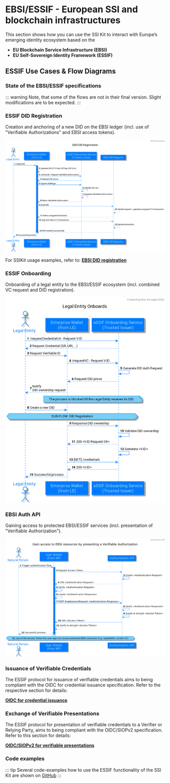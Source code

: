 # EBSI/ESSIF - European SSI and blockchain infrastructures

This section shows how you can use the SSI Kit to interact with Europe’s emerging identity ecosystem based on the

* **EU Blockchain Service Infrastructure (EBSI)**
* **EU Self-Sovereign Identity Framework (ESSIF)**

## ESSIF Use Cases & Flow Diagrams

### State of the EBSI/ESSIF specifications

::: warning
Note, that some of the flows are not in their final version. Slight modifications are to be expected.
:::

[comment]: <> (ESSIF specifies the flows to standardise the following use cases:)

[comment]: <> (1.   ESSIF DID Registration - creation and anchoring of a new DID on the EBSI ledger &#40;incl. use of "Verifiable Authorizations" and EBSI access tokens&#41;.)

[comment]: <> (1.   ESSIF Onboarding - onboarding of a legal entity to the EBSI/ESSIF ecosystem &#40;incl. combined VC request and DID registration&#41;.)

[comment]: <> (1.   EBSI Auth API - gaining access to protected EBSI/ESSIF services &#40;incl. presentation of "Verifiable Authorization"&#41;.)

[comment]: <> (1.   VC Issuance - issuance of VCs from a legal entity to a natural person &#40;incl. OIDC-based data exchange, open interface for third party issuers component&#41;.)

[comment]: <> (1.   VC Exchange - presentation of a Verifiable Presentation to a Verifier / Relying Party &#40;incl. OIDC-based data exchange, open interface for third party verifier component&#41;.)

### ESSIF DID Registration 

Creation and anchoring of a new DID on the EBSI ledger (incl. use of "Verifiable Authorizations" and EBSI access tokens).

![ESSIF DID registration](./ebsi-essif/puml/02_essif-register-did.png)

For SSIKit usage examples, refer to: [**EBSI DID registration**](../ecosystems-interoperability/ebsi-essif/usage-examples.md#ebsi-did-registration)

### ESSIF Onboarding

Onboarding of a legal entity to the EBSI/ESSIF ecosystem (incl. combined VC request and DID registration).

![ESSIF Onboarding](./ebsi-essif/puml/essif-onboarding.png)

### EBSI Auth API

Gaining access to protected EBSI/ESSIF services &#40;incl. presentation of "Verifiable Authorization"&#41;.

![EBSI Auth API ](./ebsi-essif/puml/04_essif-auth-api.png)

### Issuance of Verifiable Credentials

The ESSIF protocol for issuance of verifiable credentials aims to being compliant with the OIDC for credential issuance specification. Refer to the respective section for details:

[**OIDC for credential issuance**](../ecosystems-interoperability/oidc.md#oidc-for-credential-issuance)

### Exchange of Verifiable Presentations

The ESSIF protocol for presentation of verifiable credentials to a Verifier or Relying Party, aims to being compliant with the OIDC/SIOPv2 specification.
Refer to this section for details:

[**OIDC/SIOPv2 for verifiable presentations**](../ecosystems-interoperability/oidc.md#oidcsiopv2-for-verifiable-presentations)

[comment]: <> (TODO: insert further flows)

### Code examples 

::: tip
Several code-examples how to use the ESSIF functionality of the SSI Kit are shown on [GitHub](https://github.com/walt-id/waltid-ssikit-examples)
:::


